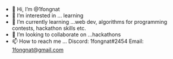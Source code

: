 - 👋 Hi, I’m @1fongnat
- 👀 I’m interested in ... learning
- 🌱 I’m currently learning ...web dev, algorithms for programming contests, hackathon skills etc.
- 💞️ I’m looking to collaborate on ...hackathons
- 📫 How to reach me ... Discord: 1fongnat#2454 Email: 1fongnat@gmail.com

<!---
1fongnat/1fongnat is a ✨ special ✨ repository because its `README.md` (this file) appears on your GitHub profile.
You can click the Preview link to take a look at your changes.
--->
